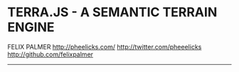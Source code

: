 TERRA.JS - A SEMANTIC TERRAIN ENGINE
====================================

FELIX PALMER
http://pheelicks.com/
http://twitter.com/pheeelicks
http://github.com/felixpalmer

---
